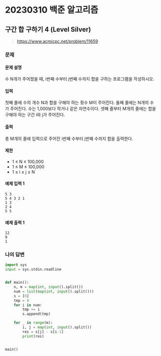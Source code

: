# 20230310 백준 알고리즘

## 구간 합 구하기 4 (Level Silver)
> https://www.acmicpc.net/problem/11659

### 문제
#### 문제 설명
수 N개가 주어졌을 때, i번째 수부터 j번째 수까지 합을 구하는 프로그램을 작성하시오.

#### 입력
첫째 줄에 수의 개수 N과 합을 구해야 하는 횟수 M이 주어진다. 둘째 줄에는 N개의 수가 주어진다. 수는 1,000보다 작거나 같은 자연수이다. 셋째 줄부터 M개의 줄에는 합을 구해야 하는 구간 i와 j가 주어진다.

#### 출력
총 M개의 줄에 입력으로 주어진 i번째 수부터 j번째 수까지 합을 출력한다.

#### 제한
- 1 ≤ N ≤ 100,000
- 1 ≤ M ≤ 100,000
- 1 ≤ i ≤ j ≤ N

#### 예제 입력 1
```
5 3
5 4 3 2 1
1 3
2 4
5 5
```

#### 예제 출력 1
```
12
9
1
```

### 나의 답변
```python
import sys
input = sys.stdin.readline


def main():
    n, m = map(int, input().split())
    num = list(map(int, input().split()))
    s = [0]
    tmp = 0
    for i in num:
        tmp += i
        s.append(tmp)

    for _ in range(m):
        i, j = map(int, input().split())
        res = s[j] - s[i-1]
        print(res)


main()
```